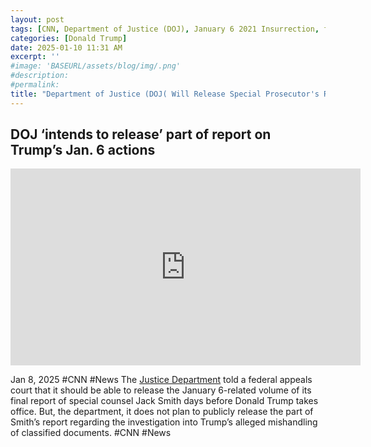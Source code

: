 ```yaml
---
layout: post
tags: [CNN, Department of Justice (DOJ), January 6 2021 Insurrection, federal criminal indictment, election fraud, election interference, felony, politics]
categories: [Donald Trump]
date: 2025-01-10 11:31 AM
excerpt: ''
#image: 'BASEURL/assets/blog/img/.png'
#description:
#permalink:
title: "Department of Justice (DOJ( Will Release Special Prosecutor's Report On Trump’s Federal Criminal Indictment On January 6, 2021 Insurrection and Fraud/Interference Case"
---
```



## DOJ ‘intends to release’ part of report on Trump’s Jan. 6 actions

<iframe width="560" height="315" src="https://www.youtube.com/embed/x1p6MlXRMU8?si=gCSMMShjHS_woxw4" title="YouTube video player" frameborder="0" allow="accelerometer; autoplay; clipboard-write; encrypted-media; gyroscope; picture-in-picture; web-share" referrerpolicy="strict-origin-when-cross-origin" allowfullscreen></iframe>

Jan 8, 2025  #CNN #News
The [Justice Department](https://www.justice.gov/) told a federal appeals court that it should be able to release the January 6-related volume of its final report of special counsel Jack Smith days before Donald Trump takes office. But, the department, it does not plan to publicly release the part of Smith’s report regarding the investigation into Trump’s alleged mishandling of classified documents.  #CNN #News

